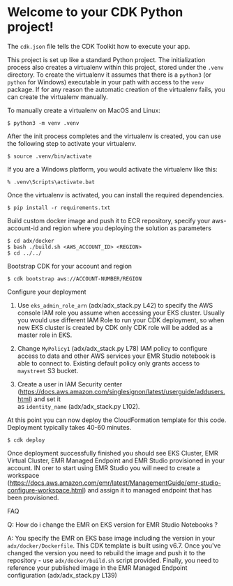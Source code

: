 
# Welcome to your CDK Python project!

The `cdk.json` file tells the CDK Toolkit how to execute your app.

This project is set up like a standard Python project.  The initialization
process also creates a virtualenv within this project, stored under the `.venv`
directory.  To create the virtualenv it assumes that there is a `python3`
(or `python` for Windows) executable in your path with access to the `venv`
package. If for any reason the automatic creation of the virtualenv fails,
you can create the virtualenv manually.

To manually create a virtualenv on MacOS and Linux:

```
$ python3 -m venv .venv
```

After the init process completes and the virtualenv is created, you can use the following
step to activate your virtualenv.

```
$ source .venv/bin/activate
```

If you are a Windows platform, you would activate the virtualenv like this:

```
% .venv\Scripts\activate.bat
```

Once the virtualenv is activated, you can install the required dependencies.

```
$ pip install -r requirements.txt
```

Build custom docker image and push it to ECR repository, specify your aws-account-id and region where you deploying the solution as parameters 

```
$ cd adx/docker
$ bash ./build.sh <AWS_ACCOUNT_ID> <REGION>  
$ cd ../../
```

Bootstrap CDK for your account and region

```
$ cdk bootstrap aws://ACCOUNT-NUMBER/REGION
```

Configure your deployment

1. Use `eks_admin_role_arn` (adx/adx_stack.py L42) to specify the AWS console IAM role you assume when accessing your EKS cluster.
Usually you would use different IAM Role to run your CDK deployment, so when new EKS cluster is created by CDK only CDK role will be added 
as a master role in EKS. 

2. Change `MyPolicy1` (adx/adx_stack.py L78) IAM policy to configure access to data and other AWS services your EMR Studio notebook is able to connect to.
Existing default policy only grants access to `maystreet` S3 bucket. 

3. Create a user in IAM Security center (https://docs.aws.amazon.com/singlesignon/latest/userguide/addusers.html) and set it  
as `identity_name` (adx/adx_stack.py L102).  


At this point you can now deploy the CloudFormation template for this code. Deployment typically takes 40-60 minutes.

```
$ cdk deploy
```

Once deployment successfully finished you should see EKS Cluster, EMR Virtual Cluster, EMR Managed Endpoint and EMR Studio provisioned in your account.
IN orer to start using EMR Studio you will need to create a workspace (https://docs.aws.amazon.com/emr/latest/ManagementGuide/emr-studio-configure-workspace.html) and assign it 
to managed endpoint that has been provisioned. 
 

FAQ

Q: How do i change the EMR on EKS version for EMR Studio Notebooks ? 

A: You specify the EMR on EKS base image including the version in your `adx/docker/Dockerfile`. This CDK template is built using v6.7. 
Once you've changed the version you need to rebuild the image and push it to the repository - use `adx/docker/build.sh` script provided.
Finally, you need to reference your published image in the EMR Managed Endpoint configuration (adx/adx_stack.py L139)
